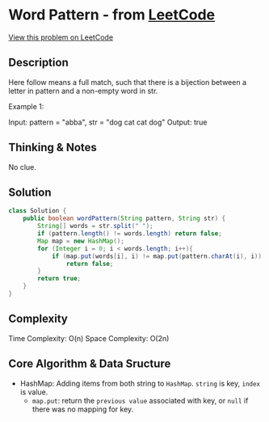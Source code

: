 # Word Pattern - from [LeetCode](https://leetcode.com)
[View this problem on LeetCode](https://leetcode.com/problems/word-pattern/)

## Description
Here follow means a full match, such that there is a bijection between a letter in pattern and a non-empty word in str.

Example 1:

Input: pattern = "abba", str = "dog cat cat dog"
Output: true

## Thinking & Notes
No clue.

## Solution
```java
class Solution {
    public boolean wordPattern(String pattern, String str) {
        String[] words = str.split(" ");
        if (pattern.length() != words.length) return false;
        Map map = new HashMap();
        for (Integer i = 0; i < words.length; i++){
            if (map.put(words[i], i) != map.put(pattern.charAt(i), i))
                return false;
        }
        return true;
    }
}
```

## Complexity
Time Complexity: O(n)
Space Complexity: O(2n)

## Core Algorithm & Data Sructure
* HashMap: Adding items from both string to `HashMap`. `string` is key, `index` is value.
  * `map.put`: return the `previous value` associated with key, or `null` if there was no mapping for key.

